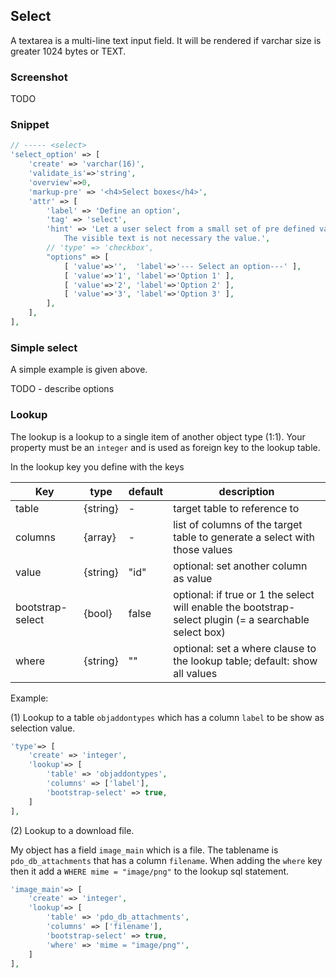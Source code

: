 ## Select

A textarea is a multi-line text input field. It will be rendered if varchar size is greater 1024 bytes or TEXT.

### Screenshot

TODO

### Snippet

```php
// ----- <select>
'select_option' => [
    'create' => 'varchar(16)',
    'validate_is'=>'string', 
    'overview'=>0,
    'markup-pre' => '<h4>Select boxes</h4>',
    'attr' => [
        'label' => 'Define an option',
        'tag' => 'select',
        'hint' => 'Let a user select from a small set of pre defined values.<br>
            The visible text is not necessary the value.',
        // 'type' => 'checkbox',
        "options" => [
            [ 'value'=>'',  'label'=>'--- Select an option---' ],
            [ 'value'=>'1', 'label'=>'Option 1' ],
            [ 'value'=>'2', 'label'=>'Option 2' ],
            [ 'value'=>'3', 'label'=>'Option 3' ],
        ],
    ],
],

```

### Simple select 

A simple example is given above.

TODO - describe options

### Lookup

The lookup is a lookup to a single item of another object type (1:1).
Your property must be an `integer` and is used as foreign key to the lookup table.

In the lookup key you define with the keys

| Key              | type     | default | description |
| ---              | ---      | ---     | --- |
| table            | {string} | -       | target table to reference to |
| columns          | {array}  | -       | list of columns of the target table to generate a select with those values |
| value            | {string} | "id"    | optional: set another column as value |
| bootstrap-select | {bool}   | false   | optional: if true or 1 the select will enable the bootstrap-select plugin (= a searchable select box) |
| where            | {string} | ""      | optional: set a where clause to the lookup table; default: show all values |

Example:

(1) Lookup to a table `objaddontypes` which has a column `label` to be show as selection value.

```php
'type'=> [
    'create' => 'integer',
    'lookup'=> [
        'table' => 'objaddontypes', 
        'columns' => ['label'], 
        'bootstrap-select' => true,
    ]
],
```

(2) Lookup to a download file.

My object has a field `image_main` which is a file.
The tablename is `pdo_db_attachments` that has a column `filename`.
When adding the `where` key then it add a `WHERE mime = "image/png"` to the lookup sql statement.

```php
'image_main'=> [
    'create' => 'integer',
    'lookup'=> [
        'table' => 'pdo_db_attachments', 
        'columns' => ['filename'], 
        'bootstrap-select' => true,
        'where' => 'mime = "image/png"',
    ]
],
```
